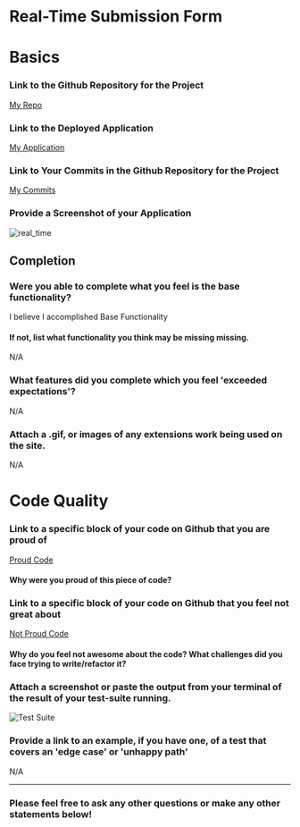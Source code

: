 # Real-Time Submission Form

# Basics

### Link to the Github Repository for the Project
[My Repo](https://github.com/Kealii/real_time)

### Link to the Deployed Application
[My Application](http://real-wong-time.herokuapp.com)

### Link to Your Commits in the Github Repository for the Project
[My Commits](https://github.com/Kealii/real_time/commits/master)

### Provide a Screenshot of your Application
![real_time](http://i.imgur.com/mlbhKwf.png)

## Completion

### Were you able to complete what you feel is the base functionality?

I believe I accomplished Base Functionality

#### If not, list what functionality you think may be missing missing.

N/A

### What features did you complete which you feel 'exceeded expectations'?

N/A

### Attach a .gif, or images of any extensions work being used on the site.

N/A

# Code Quality

### Link to a specific block of your code on Github that you are proud of

[Proud Code]()

#### Why were you proud of this piece of code?



### Link to a specific block of your code on Github that you feel not great about

[Not Proud Code]()

#### Why do you feel not awesome about the code? What challenges did you face trying to write/refactor it?



### Attach a screenshot or paste the output from your terminal of the result of your test-suite running.

![Test Suite](http://i.imgur.com/dQISL0g.png)

### Provide a link to an example, if you have one, of a test that covers an 'edge case' or 'unhappy path'

N/A

-----

### Please feel free to ask any other questions or make any other statements below!
